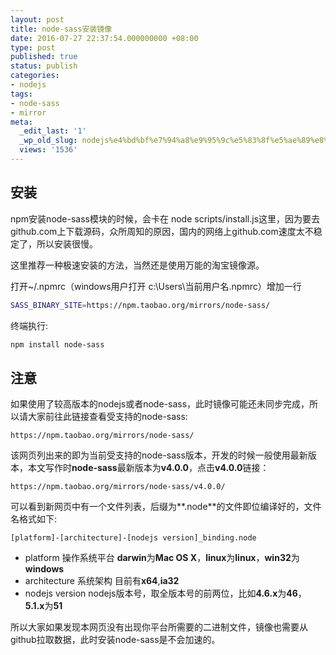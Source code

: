 ```yaml
---
layout: post
title: node-sass安装镜像
date: 2016-07-27 22:37:54.000000000 +08:00
type: post
published: true
status: publish
categories:
- nodejs
tags:
- node-sass
- mirror
meta:
  _edit_last: '1'
  _wp_old_slug: nodejs%e4%bd%bf%e7%94%a8%e9%95%9c%e5%83%8f%e5%ae%89%e8%a3%85node-sass
  views: '1536'
---
```

## 安装
npm安装node-sass模块的时候，会卡在 node scripts/install.js这里，因为要去github.com上下载源码，众所周知的原因，国内的网络上github.com速度太不稳定了，所以安装很慢。

这里推荐一种极速安装的方法，当然还是使用万能的淘宝镜像源。

打开~/.npmrc（windows用户打开 c:\Users\当前用户名\.npmrc）增加一行

```bash
SASS_BINARY_SITE=https://npm.taobao.org/mirrors/node-sass/
```

终端执行:

```bash
npm install node-sass
```

## 注意
如果使用了较高版本的nodejs或者node-sass，此时镜像可能还未同步完成，所以请大家前往此链接查看受支持的node-sass:

```
https://npm.taobao.org/mirrors/node-sass/
```

该网页列出来的即为当前受支持的node-sass版本，开发的时候一般使用最新版本，本文写作时**node-sass**最新版本为**v4.0.0**，点击**v4.0.0**链接：

```
https://npm.taobao.org/mirrors/node-sass/v4.0.0/
```

可以看到新网页中有一个文件列表，后缀为**.node**的文件即位编译好的，文件名格式如下:

```
[platform]-[architecture]-[nodejs version]_binding.node
```

+ platform 操作系统平台 **darwin**为**Mac OS X**，**linux**为**linux**，**win32**为**windows**
+ architecture 系统架构 目前有**x64**,**ia32**
+ nodejs version nodejs版本号，取全版本号的前两位，比如**4.6.x**为**46**，**5.1.x**为**51**

所以大家如果发现本网页没有出现你平台所需要的二进制文件，镜像也需要从github拉取数据，此时安装node-sass是不会加速的。